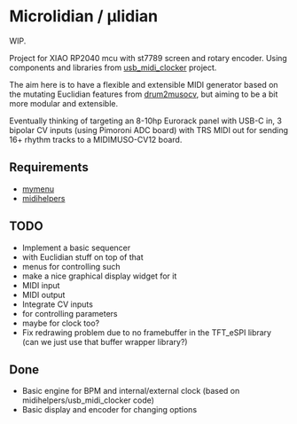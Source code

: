 # Microlidian / μlidian

WIP.

Project for XIAO RP2040 mcu with st7789 screen and rotary encoder.  Using components and libraries from [usb_midi_clocker](https://github.com/doctea/usb_midi_clocker) project.  

The aim here is to have a flexible and extensible MIDI generator based on the mutating Euclidian features from [drum2musocv](https://github.com/doctea/drum2musocv), but aiming to be a bit more modular and extensible.

Eventually thinking of targeting an 8-10hp Eurorack panel with USB-C in, 3 bipolar CV inputs (using Pimoroni ADC board) with TRS MIDI out for sending 16+ rhythm tracks to a MIDIMUSO-CV12 board.

## Requirements

- [mymenu](https://github.com/doctea/mymenu)
- [midihelpers](https://github.com/doctea/midihelpers)

## TODO

- Implement a basic sequencer
 - with Euclidian stuff on top of that
 - menus for controlling such
 - make a nice graphical display widget for it
- MIDI input
- MIDI output
- Integrate CV inputs
 - for controlling parameters
 - maybe for clock too?
- Fix redrawing problem due to no framebuffer in the TFT_eSPI library (can we just use that buffer wrapper library?)

## Done

- Basic engine for BPM and internal/external clock (based on midihelpers/usb_midi_clocker code)
- Basic display and encoder for changing options

